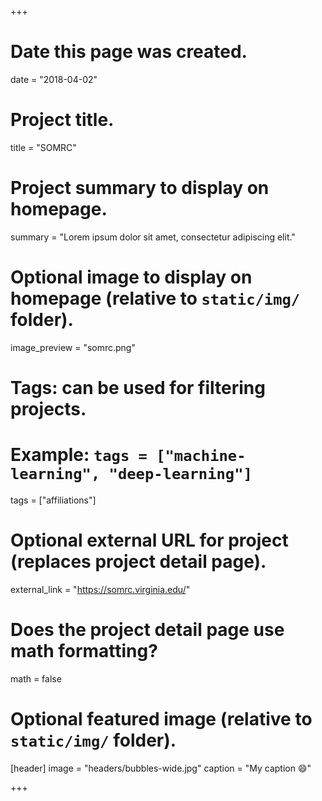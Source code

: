 +++
# Date this page was created.
date = "2018-04-02"

# Project title.
title = "SOMRC"

# Project summary to display on homepage.
summary = "Lorem ipsum dolor sit amet, consectetur adipiscing elit."

# Optional image to display on homepage (relative to `static/img/` folder).
image_preview = "somrc.png"

# Tags: can be used for filtering projects.
# Example: `tags = ["machine-learning", "deep-learning"]`
tags = ["affiliations"]

# Optional external URL for project (replaces project detail page).
external_link = "https://somrc.virginia.edu/"

# Does the project detail page use math formatting?
math = false

# Optional featured image (relative to `static/img/` folder).
[header]
image = "headers/bubbles-wide.jpg"
caption = "My caption :smile:"

+++